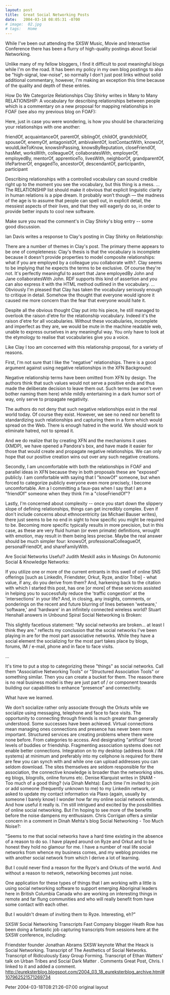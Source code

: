 ```yaml
---
layout: post
title:  Great Social Networking Posts
date:   2004-03-18 08:05:31 -0700
# image:  02.jpg
# tags:   Home
---
```


While I've been out attending the SXSW Music, Movie and Interactive Conference there has been a flurry of high-quality postings about Social Networking.

Unlike many of my fellow bloggers, I find it difficult to post meaningful blogs while I'm on the road. It has been my policy in my own blog postings to also be "high-signal, low-noise", so normally I don't just post links without solid additional commentary, however, I'm making an exception this time because of the quality and depth of these entries.

How Do We Categorize Relationships
Clay Shirky writes in Many to Many RELATIONSHIP: A vocabulary for describing relationships between people which is a commentary on a new proposal for mapping relationships in FOAF (see also my previous blog on FOAF):

Here, just in case you were wondering, is how you should be characterizing your relationships with one another:

friendOf, acquaintanceOf, parentOf, siblingOf, childOf, grandchildOf, spouseOf, enemyOf, antagonistOf, ambivalentOf, lostContactWith, knowsOf, wouldLikeToKnow, knowsInPassing, knowsByReputation, closeFriendOf, hasMet, worksWith, colleagueOf, collaboratesWith, employerOf, employedBy, mentorOf, apprenticeTo, livesWith, neighborOf, grandparentOf, lifePartnerOf, engagedTo, ancestorOf, descendantOf, participantIn, participant

Describing relationships with a controlled vocabulary can sound credible right up to the moment you see the vocabulary, but this thing is a mess.
...
The RELATIONSHIP list should make it obvious that explicit linguistic clarity in human relations is a pipe dream. It probably won’t though — the madness of the age is to assume that people can spell out, in explicit detail, the messiest aspects of their lives, and that they will eagerly do so, in order to provide better inputs to cool new software.

Make sure you read the comment's in Clay Shirky's blog entry -- some good discussion.

Ian Davis writes a response to Clay's posting in Clay Shirky on Relationship:

There are a number of themes in Clay's post. The primary theme appears to be one of completeness: Clay's thesis is that the vocabulary is incomplete because it doesn't provide properties to model composite relationships: what if you are employed by a colleague you collaborate with?. Clay seems to be implying that he expects the terms to be exclusive. Of course they're not. It's perfectly meaningful to assert that Jane employedBy John and Jane collaboratesWith John. RDF supports this kind of assertion and you can also express it with the HTML method outlined in the vocabulary.
...
Obviously I'm pleased that Clay has taken the vocabulary seriously enough to critique in detail. Somehow the thought that everyone would ignore it caused me more concern than the fear that everyone would hate it.

Despite all the obvious thought Clay put into his piece, he still managed to overlook the raison d'etre for the relationship vocabulary. Indeed it's the raison d'etre for all vocabularies. Without these vocabularies, incomplete and imperfect as they are, we would be mute in the machine readable web, unable to express ourselves in any meaningful way. You only have to look at the etymology to realise that vocabularies give you a voice.

Like Clay I too am concerned with this relationship proposal, for a variety of reasons.

First, I'm not sure that I like the "negative" relationships. There is a good argument against using negative relationships in the XFN Background:

Negative relationship terms have been omitted from XFN by design. The authors think that such values would not serve a positive ends and thus made the deliberate decision to leave them out. Such terms (we won't even bother naming them here) while mildly entertaining in a dark humor sort of way, only serve to propagate negativity.

The authors do not deny that such negative relationships exist in the real world today. Of course they exist. However, we see no need nor benefit to standardizing such relationships and capturing them in a form which would spread on the Web. There is enough hatred in the world. We should work to eliminate hatred, not to spread it.

And we do realize that by creating XFN and the mechanisms it uses (XMDP), we have opened a Pandora's box, and have made it easier for those that would create and propagate negative relationships. We can only hope that our positive creation wins out over any such negative creations.

Secondly, I am uncomfortable with both the relationships in FOAF and parallel ideas in XFN because they in both proposals these are "exposed" publicly. I am comfortable with saying that I "knowOf" someone, but when forced to categorize publicly everyone even more precisely, I become uncomfortable. Am a I committing a faux-pas when I say that I am a "friendOf" someone when they think I'm a "closeFriendOf"?

Lastly, I'm concerned about complexity -- once you start down the slippery slope of defining relationships, things can get incredibly complex. Even if don't include concerns about ethnocentricity (as Michael Bauser writes), there just seems to be no end in sight to how specific you might be required to be. Becoming more specific typically results in more precision, but in this case, as these are very fluid human (or even primate) definitions, wrought with emotion, may result in them being less precise. Maybe the real answer should be much simpler four: knowsOf, professionalColleagueOf, personalFriendOf, and shareFamilyWith.

Are Social Networks Useful?
Judith Meskill asks in Musings On Autonomic Social & Knowledge Networks:

If you utilize one or more of the current entrants in this swell of online SNS offerings [such as LinkedIn, Friendster, Orkut, Ryze, and/or Tribe] - what value, if any, do you derive from them? And, harkening back to the citation with which I started this post, has one [or more] of these services assisted in helping you to successfully reduce the 'traffic congestion' at the 'intersections' in your life? And, in closing, any insights, comments, or ponderings on the recent and future blurring of lines between 'wetware,' 'software,' and 'hardware' in an infinitely connected wireless world?
Stuart Henshall answers in Unbound Spiral Social Networking is Broken:

This slightly facetious statement: "My social networks are broken... at least I think they are." reflects my conclusion that the social networks I've been playing in are for the most part associative networks. While they have a social element the socializing for the most part takes place by blogs, forums, IM / e-mail, phone and in face to face visits.

...

It's time to put a stop to categorizing these "things" as social networks. Call them "Associative Networking Tools" or "Structured Association Tools" or something similar. Then you can create a bucket for them. The reason there is no real business model is they are just part of / or component towards building our capabilities to enhance "presence" and connectivity.

What have we learned.

We don't socialize rather only associate through the Orkuts while we socialize using messaging, telephone and face to face visits.
The opportunity to connecting through friends is much greater than generally understood. Some successes have been achieved.
Virtual connections mean managing ones connections and presence has never been more important.
Structured services are creating problems where there were none before. From categories to access. And designating "artificial" forced levels of buddies or friendship.
Fragmenting association systems does not enable better connections.
Integration on to my desktop (address book / IM systems) at minimum and preferably into my cellphone is required for there are few you can synch with and while one can upload addresses you can seldom download.
The sites themselves are seldom responsible for the association, the connective knowledge is broader than the networking sites. eg blogs, blogrolls, online forums etc.
Denise Klarquist writes in SNAM - Too much of a good thing? (via Dinah Mehta):
Each time I'm invited to join or add someone (frequently unknown to me) to my Linkedin network, or asked to update my contact information via Plaxo (again, usually by someone I barely know) I wonder how far my online social network extends. And how useful it really is. I'm still intrigued and excited by the possibilities of online social networking. But I'm hoping to see more of the benefits before the noise dampens my enthusiasm.
Chris Corrigan offers a similar concern in a comment in Dinah Mehta's blog Social Networking - Too Much Noise?:

"Seems to me that social networks have a hard time existing in the absence of a reason to do so. I have played around on Ryze and Orkut and to be honest they hold no glamour for me. I have a number of real life social networks from whence my business comes, and my weblog provides me with another social network from which I derive a lot of learning.

But I could never find a reason for the Ryze's and Orkuts of the world. And without a reason to network, networking becomes just noise.

One application for these types of things that I am working with a little is using social networking software to support emerging Aboriginal leaders here in British Columbia Canada who are working on interesting things in remote and far flung communities and who will really benefit from have some contact with each other.

But I wouldn't dream of inviting them to Ryze. Interesting, eh?"

SXSW Social Networking Transcripts
Fast Company blogger Heath Row has been doing a fantastic job capturing transcripts from sessions here at the SXSW conference, including:

Friendster founder Jonathan Abrams SXSW keynote What the Heack is Social Networking.
Transcript of The Aesthetics of Social Networks.
Transcript of Ridiculously Easy Group Forming.
Transcript of Ethan Watters' talk on Urban Tribes and Social Dark Matter
.
Comments
Great Post, Chris. I linked to it and added a comment. <http://eureksterblog.blogspot.com/2004_03_18_eureksterblog_archive.html#107962521571269734>

Peter 2004-03-18T08:21:26-07:00
original layout
